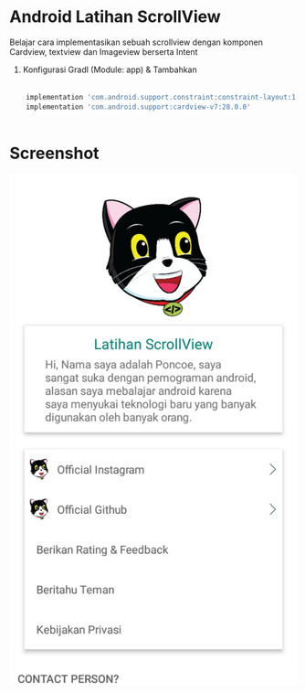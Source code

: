 # Android Latihan ScrollView
Belajar cara implementasikan sebuah scrollview dengan komponen Cardview, textview dan Imageview berserta Intent

1. Konfigurasi Gradl (Module: app) & Tambahkan

```javascript
    
    implementation 'com.android.support.constraint:constraint-layout:1.1.3'
    implementation 'com.android.support:cardview-v7:28.0.0'
    
```

# Screenshot

![alt text](https://github.com/ltdvacademy/Android_LatihanScrollView/blob/master/app/src/main/res/drawable/ss.jpg)
